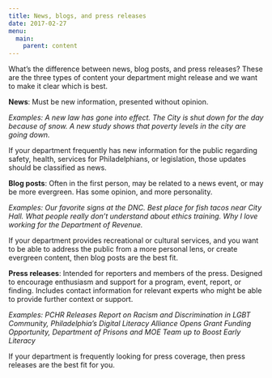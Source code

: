 ```yaml
---
title: News, blogs, and press releases
date: 2017-02-27
menu:
  main:
    parent: content
---
```


What’s the difference between news, blog posts, and press releases? These are the three types of content your department might release and we want to make it clear which is best.

**News**: Must be new information, presented without opinion.

*Examples: A new law has gone into effect.
The City is shut down for the day because of snow. A new study shows that poverty levels in the city are going down.*

If your department frequently has new information for the public regarding safety, health, services for Philadelphians, or legislation, those updates should be classified as news.

**Blog posts**: Often in the first person, may be related to a news event, or may be more evergreen. Has some opinion, and more personality.

*Examples: Our favorite signs at the DNC. Best place for fish tacos near City Hall. What people really don’t understand about ethics training. Why I love working for the Department of Revenue.*

If your department provides recreational or cultural services, and you want to be able to address the public from a more personal lens, or create evergreen content, then blog posts are the best fit.

**Press releases**: Intended for reporters and members of the press. Designed to encourage enthusiasm and support for a program, event, report, or finding. Includes contact information for relevant experts who might be able to provide further context or support.

*Examples: PCHR Releases Report on Racism and Discrimination in LGBT Community, Philadelphia’s Digital Literacy Alliance Opens Grant Funding Opportunity, Department of Prisons and MOE Team up to Boost Early Literacy*

If your department is frequently looking for press coverage, then press releases are the best fit for you.
